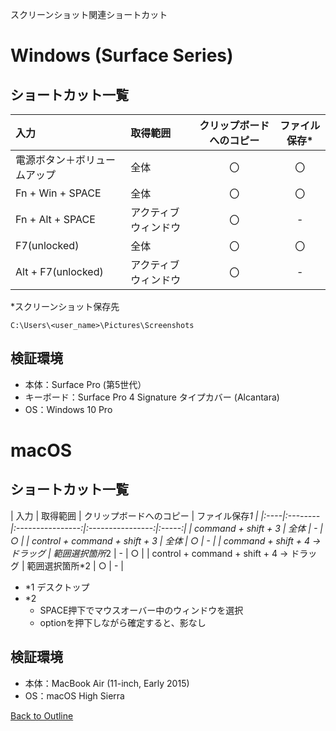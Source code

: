 スクリーンショット関連ショートカット

# Windows (Surface Series)

## ショートカット一覧

| 入力 | 取得範囲 | クリップボードへのコピー | ファイル保存* |
|:------|:------|:-------:|:------:|
| 電源ボタン＋ボリュームアップ | 全体 | 〇 | 〇 |
| Fn + Win + SPACE | 全体 | 〇 | 〇 |
| Fn + Alt + SPACE | アクティブウィンドウ | 〇 | - |
| F7(unlocked) | 全体 | 〇 | 〇 |
| Alt + F7(unlocked) | アクティブウィンドウ | 〇 | - |

*スクリーンショット保存先

`C:\Users\<user_name>\Pictures\Screenshots`

## 検証環境
* 本体：Surface Pro (第5世代）
* キーボード：Surface Pro 4 Signature タイプカバー (Alcantara)
* OS：Windows 10 Pro


# macOS

## ショートカット一覧

| 入力 | 取得範囲 | クリップボードへのコピー | ファイル保存*1 |
|:----|:--------|:----------------:|:----------------:|:-----:|
| command + shift + 3 | 全体 | -  | ○ | 
| control + command + shift + 3 | 全体 | ○  | - |
| command + shift + 4 → ドラッグ | 範囲選択箇所*2 | -  | ○ |
| control + command + shift + 4 → ドラッグ | 範囲選択箇所*2 | ○  | - |

* *1 デスクトップ
* *2 
    * SPACE押下でマウスオーバー中のウィンドウを選択
    * optionを押下しながら確定すると、影なし

## 検証環境
* 本体：MacBook Air (11-inch, Early 2015)
* OS：macOS High Sierra

[Back to Outline](https://github.com/baki504/knowledge/blob/master/README.md)
